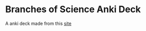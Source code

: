 # Branches of Science Anki Deck
A anki deck made from this [site](https://en.wikipedia.org/wiki/Index_of_branches_of_science)
